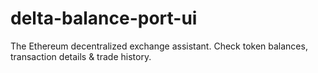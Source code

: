 # delta-balance-port-ui
The Ethereum decentralized exchange assistant. Check token balances, transaction details &amp; trade history.
